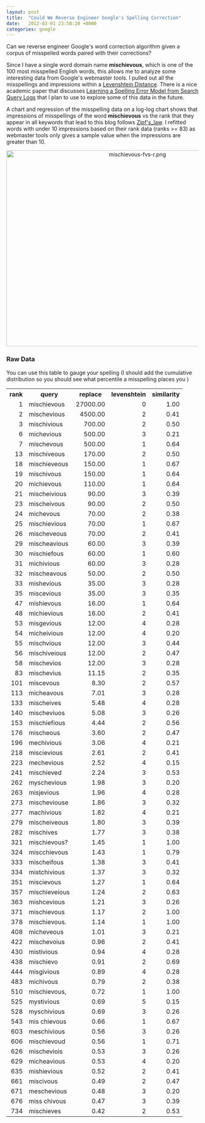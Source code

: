 ```yaml
---
layout: post
title:  "Could We Reverse Engineer Google's Spelling Correction"
date:   2012-03-01 23:58:28 +0000
categories: google
---
```

Can we reverse engineer Google's word correction algorithm given a corpus of misspelled words paired with their corrections?

Since I have a single word domain name **mischievous**, which is one of the 100 
most misspelled English words, this allows me to analyze some interesting data from 
Google's webmaster tools. I pulled out all the misspellings and impressions
within a [Levenshtein 
Distance](http://en.wikipedia.org/wiki/Levenshtein_distance). There is 
a nice academic paper that discusses [Learning a Spelling Error Model from 
Search Query Logs](http://acl.ldc.upenn.edu/H/H05/H05-1120.pdf) that I plan to 
use to explore some of this data in the future.

A chart and regression of the misspelling data on a log-log chart shows that 
impressions of misspellings of the word **mischievous** vs the rank that they 
appear in all keywords that lead to this blog follows 
[Zipf's_law](http://en.wikipedia.org/wiki/Zipf's_law). I refitted words with 
under 10 impressions based on their rank data (ranks >= 83) as webmaster tools 
only gives a sample value when the impressions are greater than 10.

<img alt="mischievous-fvs-r.png" src="{{ site.url }}{{ site.baseurl }}/assets/images/mischievous-fvs-r.png" width="671" height="512" class="mt-image-center" style="text-align: center; display: block; margin: 0 auto 20px;" />

### **Raw Data**

You can use this table to gauge your spelling (I should add the cumulative distribution so you should see what percentile a misspelling places you ) 

<table class="gridtable">
  <tr>
    <th align="center">rank</th>
    <th align="center">query</th>
    <th align="center">replace</th>
    <th align="center">levenshtein</th>
    <th align="center">similarity</th>
  </tr>
  <tr valign="top">
    <td align="right">1</td>
    <td align="left">mischievous</td>
    <td align="right">27000.00</td>
    <td align="right">0</td>
    <td align="right">1.00</td>
  </tr>
  <tr valign="top">
    <td align="right">2</td>
    <td align="left">mischevious</td>
    <td align="right">4500.00</td>
    <td align="right">2</td>
    <td align="right">0.41</td>
  </tr>
  <tr valign="top">
    <td align="right">3</td>
    <td align="left">mischivious</td>
    <td align="right">700.00</td>
    <td align="right">2</td>
    <td align="right">0.50</td>
  </tr>
  <tr valign="top">
    <td align="right">6</td>
    <td align="left">michevious</td>
    <td align="right">500.00</td>
    <td align="right">3</td>
    <td align="right">0.21</td>
  </tr>
  <tr valign="top">
    <td align="right">7</td>
    <td align="left">mischevous</td>
    <td align="right">500.00</td>
    <td align="right">1</td>
    <td align="right">0.64</td>
  </tr>
  <tr valign="top">
    <td align="right">13</td>
    <td align="left">mischiveous</td>
    <td align="right">170.00</td>
    <td align="right">2</td>
    <td align="right">0.50</td>
  </tr>
  <tr valign="top">
    <td align="right">18</td>
    <td align="left">mischieveous</td>
    <td align="right">150.00</td>
    <td align="right">1</td>
    <td align="right">0.67</td>
  </tr>
  <tr valign="top">
    <td align="right">19</td>
    <td align="left">mischivous</td>
    <td align="right">150.00</td>
    <td align="right">1</td>
    <td align="right">0.64</td>
  </tr>
  <tr valign="top">
    <td align="right">20</td>
    <td align="left">michievous</td>
    <td align="right">110.00</td>
    <td align="right">1</td>
    <td align="right">0.64</td>
  </tr>
  <tr valign="top">
    <td align="right">21</td>
    <td align="left">mischeivious</td>
    <td align="right">90.00</td>
    <td align="right">3</td>
    <td align="right">0.39</td>
  </tr>
  <tr valign="top">
    <td align="right">23</td>
    <td align="left">mischeivous</td>
    <td align="right">90.00</td>
    <td align="right">2</td>
    <td align="right">0.50</td>
  </tr>
  <tr valign="top">
    <td align="right">24</td>
    <td align="left">michevous</td>
    <td align="right">70.00</td>
    <td align="right">2</td>
    <td align="right">0.38</td>
  </tr>
  <tr valign="top">
    <td align="right">25</td>
    <td align="left">mischievious</td>
    <td align="right">70.00</td>
    <td align="right">1</td>
    <td align="right">0.67</td>
  </tr>
  <tr valign="top">
    <td align="right">26</td>
    <td align="left">mischeveous</td>
    <td align="right">70.00</td>
    <td align="right">2</td>
    <td align="right">0.41</td>
  </tr>
  <tr valign="top">
    <td align="right">29</td>
    <td align="left">mischeavious</td>
    <td align="right">60.00</td>
    <td align="right">3</td>
    <td align="right">0.39</td>
  </tr>
  <tr valign="top">
    <td align="right">30</td>
    <td align="left">mischiefous</td>
    <td align="right">60.00</td>
    <td align="right">1</td>
    <td align="right">0.60</td>
  </tr>
  <tr valign="top">
    <td align="right">31</td>
    <td align="left">michivious</td>
    <td align="right">60.00</td>
    <td align="right">3</td>
    <td align="right">0.28</td>
  </tr>
  <tr valign="top">
    <td align="right">32</td>
    <td align="left">mischeavous</td>
    <td align="right">50.00</td>
    <td align="right">2</td>
    <td align="right">0.50</td>
  </tr>
  <tr valign="top">
    <td align="right">33</td>
    <td align="left">mishevious</td>
    <td align="right">35.00</td>
    <td align="right">3</td>
    <td align="right">0.28</td>
  </tr>
  <tr valign="top">
    <td align="right">35</td>
    <td align="left">miscevious</td>
    <td align="right">35.00</td>
    <td align="right">3</td>
    <td align="right">0.35</td>
  </tr>
  <tr valign="top">
    <td align="right">47</td>
    <td align="left">mishievous</td>
    <td align="right">16.00</td>
    <td align="right">1</td>
    <td align="right">0.64</td>
  </tr>
  <tr valign="top">
    <td align="right">48</td>
    <td align="left">michievious</td>
    <td align="right">16.00</td>
    <td align="right">2</td>
    <td align="right">0.41</td>
  </tr>
  <tr valign="top">
    <td align="right">53</td>
    <td align="left">misgevious</td>
    <td align="right">12.00</td>
    <td align="right">4</td>
    <td align="right">0.28</td>
  </tr>
  <tr valign="top">
    <td align="right">54</td>
    <td align="left">micheivious</td>
    <td align="right">12.00</td>
    <td align="right">4</td>
    <td align="right">0.20</td>
  </tr>
  <tr valign="top">
    <td align="right">55</td>
    <td align="left">mischvious</td>
    <td align="right">12.00</td>
    <td align="right">3</td>
    <td align="right">0.44</td>
  </tr>
  <tr valign="top">
    <td align="right">56</td>
    <td align="left">mischiveious</td>
    <td align="right">12.00</td>
    <td align="right">2</td>
    <td align="right">0.47</td>
  </tr>
  <tr valign="top">
    <td align="right">58</td>
    <td align="left">mischevios</td>
    <td align="right">12.00</td>
    <td align="right">3</td>
    <td align="right">0.28</td>
  </tr>
  <tr valign="top">
    <td align="right">83</td>
    <td align="left">mischevius</td>
    <td align="right">11.15</td>
    <td align="right">2</td>
    <td align="right">0.35</td>
  </tr>
  <tr valign="top">
    <td align="right">101</td>
    <td align="left">miscevous</td>
    <td align="right">8.30</td>
    <td align="right">2</td>
    <td align="right">0.57</td>
  </tr>
  <tr valign="top">
    <td align="right">113</td>
    <td align="left">micheavous</td>
    <td align="right">7.01</td>
    <td align="right">3</td>
    <td align="right">0.28</td>
  </tr>
  <tr valign="top">
    <td align="right">133</td>
    <td align="left">mischeives</td>
    <td align="right">5.48</td>
    <td align="right">4</td>
    <td align="right">0.28</td>
  </tr>
  <tr valign="top">
    <td align="right">140</td>
    <td align="left">mischeviuos</td>
    <td align="right">5.08</td>
    <td align="right">3</td>
    <td align="right">0.26</td>
  </tr>
  <tr valign="top">
    <td align="right">153</td>
    <td align="left">mischiefious</td>
    <td align="right">4.44</td>
    <td align="right">2</td>
    <td align="right">0.56</td>
  </tr>
  <tr valign="top">
    <td align="right">176</td>
    <td align="left">mischeous</td>
    <td align="right">3.60</td>
    <td align="right">2</td>
    <td align="right">0.47</td>
  </tr>
  <tr valign="top">
    <td align="right">196</td>
    <td align="left">mechivious</td>
    <td align="right">3.06</td>
    <td align="right">4</td>
    <td align="right">0.21</td>
  </tr>
  <tr valign="top">
    <td align="right">218</td>
    <td align="left">miscievious</td>
    <td align="right">2.61</td>
    <td align="right">2</td>
    <td align="right">0.41</td>
  </tr>
  <tr valign="top">
    <td align="right">223</td>
    <td align="left">mechevious</td>
    <td align="right">2.52</td>
    <td align="right">4</td>
    <td align="right">0.15</td>
  </tr>
  <tr valign="top">
    <td align="right">241</td>
    <td align="left">mischieved</td>
    <td align="right">2.24</td>
    <td align="right">3</td>
    <td align="right">0.53</td>
  </tr>
  <tr valign="top">
    <td align="right">262</td>
    <td align="left">myschevious</td>
    <td align="right">1.98</td>
    <td align="right">3</td>
    <td align="right">0.20</td>
  </tr>
  <tr valign="top">
    <td align="right">263</td>
    <td align="left">misjevious</td>
    <td align="right">1.96</td>
    <td align="right">4</td>
    <td align="right">0.28</td>
  </tr>
  <tr valign="top">
    <td align="right">273</td>
    <td align="left">mischeviouse</td>
    <td align="right">1.86</td>
    <td align="right">3</td>
    <td align="right">0.32</td>
  </tr>
  <tr valign="top">
    <td align="right">277</td>
    <td align="left">machivious</td>
    <td align="right">1.82</td>
    <td align="right">4</td>
    <td align="right">0.21</td>
  </tr>
  <tr valign="top">
    <td align="right">279</td>
    <td align="left">mischeiveous</td>
    <td align="right">1.80</td>
    <td align="right">3</td>
    <td align="right">0.39</td>
  </tr>
  <tr valign="top">
    <td align="right">282</td>
    <td align="left">mischives</td>
    <td align="right">1.77</td>
    <td align="right">3</td>
    <td align="right">0.38</td>
  </tr>
  <tr valign="top">
    <td align="right">321</td>
    <td align="left">mischievous?</td>
    <td align="right">1.45</td>
    <td align="right">1</td>
    <td align="right">1.00</td>
  </tr>
  <tr valign="top">
    <td align="right">324</td>
    <td align="left">miscchievous</td>
    <td align="right">1.43</td>
    <td align="right">1</td>
    <td align="right">0.79</td>
  </tr>
  <tr valign="top">
    <td align="right">333</td>
    <td align="left">mischeifous</td>
    <td align="right">1.38</td>
    <td align="right">3</td>
    <td align="right">0.41</td>
  </tr>
  <tr valign="top">
    <td align="right">334</td>
    <td align="left">mistchivious</td>
    <td align="right">1.37</td>
    <td align="right">3</td>
    <td align="right">0.32</td>
  </tr>
  <tr valign="top">
    <td align="right">351</td>
    <td align="left">miscievous</td>
    <td align="right">1.27</td>
    <td align="right">1</td>
    <td align="right">0.64</td>
  </tr>
  <tr valign="top">
    <td align="right">357</td>
    <td align="left">mischieveious</td>
    <td align="right">1.24</td>
    <td align="right">2</td>
    <td align="right">0.63</td>
  </tr>
  <tr valign="top">
    <td align="right">363</td>
    <td align="left">mishcevious</td>
    <td align="right">1.21</td>
    <td align="right">3</td>
    <td align="right">0.26</td>
  </tr>
  <tr valign="top">
    <td align="right">371</td>
    <td align="left">mischievous </td>
    <td align="right">1.17</td>
    <td align="right">2</td>
    <td align="right">1.00</td>
  </tr>
  <tr valign="top">
    <td align="right">378</td>
    <td align="left">mischievous.</td>
    <td align="right">1.14</td>
    <td align="right">1</td>
    <td align="right">1.00</td>
  </tr>
  <tr valign="top">
    <td align="right">408</td>
    <td align="left">micheveous</td>
    <td align="right">1.01</td>
    <td align="right">3</td>
    <td align="right">0.21</td>
  </tr>
  <tr valign="top">
    <td align="right">422</td>
    <td align="left">mischevoius</td>
    <td align="right">0.96</td>
    <td align="right">2</td>
    <td align="right">0.41</td>
  </tr>
  <tr valign="top">
    <td align="right">430</td>
    <td align="left">mistivious</td>
    <td align="right">0.94</td>
    <td align="right">4</td>
    <td align="right">0.28</td>
  </tr>
  <tr valign="top">
    <td align="right">438</td>
    <td align="left">mischievo</td>
    <td align="right">0.91</td>
    <td align="right">2</td>
    <td align="right">0.69</td>
  </tr>
  <tr valign="top">
    <td align="right">444</td>
    <td align="left">misgivious</td>
    <td align="right">0.89</td>
    <td align="right">4</td>
    <td align="right">0.28</td>
  </tr>
  <tr valign="top">
    <td align="right">483</td>
    <td align="left">michivous</td>
    <td align="right">0.79</td>
    <td align="right">2</td>
    <td align="right">0.38</td>
  </tr>
  <tr valign="top">
    <td align="right">510</td>
    <td align="left">mischievous,</td>
    <td align="right">0.72</td>
    <td align="right">1</td>
    <td align="right">1.00</td>
  </tr>
  <tr valign="top">
    <td align="right">525</td>
    <td align="left">mystivious</td>
    <td align="right">0.69</td>
    <td align="right">5</td>
    <td align="right">0.15</td>
  </tr>
  <tr valign="top">
    <td align="right">528</td>
    <td align="left">myschivious</td>
    <td align="right">0.69</td>
    <td align="right">3</td>
    <td align="right">0.26</td>
  </tr>
  <tr valign="top">
    <td align="right">543</td>
    <td align="left">mis chievous</td>
    <td align="right">0.66</td>
    <td align="right">1</td>
    <td align="right">0.67</td>
  </tr>
  <tr valign="top">
    <td align="right">603</td>
    <td align="left">meschivious</td>
    <td align="right">0.56</td>
    <td align="right">3</td>
    <td align="right">0.26</td>
  </tr>
  <tr valign="top">
    <td align="right">606</td>
    <td align="left">mischievoud</td>
    <td align="right">0.56</td>
    <td align="right">1</td>
    <td align="right">0.71</td>
  </tr>
  <tr valign="top">
    <td align="right">626</td>
    <td align="left">mischeviois</td>
    <td align="right">0.53</td>
    <td align="right">3</td>
    <td align="right">0.26</td>
  </tr>
  <tr valign="top">
    <td align="right">629</td>
    <td align="left">micheavious</td>
    <td align="right">0.53</td>
    <td align="right">4</td>
    <td align="right">0.20</td>
  </tr>
  <tr valign="top">
    <td align="right">635</td>
    <td align="left">mishievious</td>
    <td align="right">0.52</td>
    <td align="right">2</td>
    <td align="right">0.41</td>
  </tr>
  <tr valign="top">
    <td align="right">661</td>
    <td align="left">miscivous</td>
    <td align="right">0.49</td>
    <td align="right">2</td>
    <td align="right">0.47</td>
  </tr>
  <tr valign="top">
    <td align="right">671</td>
    <td align="left">meschevious</td>
    <td align="right">0.48</td>
    <td align="right">3</td>
    <td align="right">0.20</td>
  </tr>
  <tr valign="top">
    <td align="right">676</td>
    <td align="left">miss chivous</td>
    <td align="right">0.47</td>
    <td align="right">3</td>
    <td align="right">0.39</td>
  </tr>
  <tr valign="top">
    <td align="right">734</td>
    <td align="left">mischieves</td>
    <td align="right">0.42</td>
    <td align="right">2</td>
    <td align="right">0.53</td>
  </tr>
</table>
